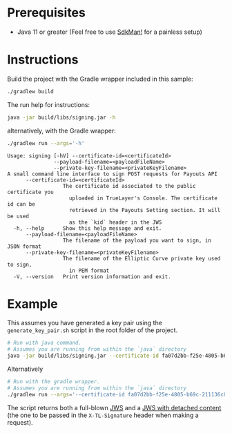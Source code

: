 # Prerequisites

- Java 11 or greater (Feel free to use [SdkMan!](https://sdkman.io/) for a painless setup)

# Instructions

Build the project with the Gradle wrapper included in this sample:
```bash
./gradlew build 
```

The run help for instructions:
```bash
java -jar build/libs/signing.jar -h
```
alternatively, with the Gradle wrapper:

```bash
./gradlew run --args='-h'
```


```text
Usage: signing [-hV] --certificate-id=<certificateId>
               --payload-filename=<payloadFileName>
               --private-key-filename=<privateKeyFilename>
A small command line interface to sign POST requests for Payouts API
      --certificate-id=<certificateId>
                  The certificate id associated to the public certificate you
                    uploaded in TrueLayer's Console. The certificate id can be
                    retrieved in the Payouts Setting section. It will be used
                    as the `kid` header in the JWS
  -h, --help      Show this help message and exit.
      --payload-filename=<payloadFileName>
                  The filename of the payload you want to sign, in JSON format
      --private-key-filename=<privateKeyFilename>
                  The filename of the Elliptic Curve private key used to sign,
                    in PEM format
  -V, --version   Print version information and exit.
```

# Example 

This assumes you have generated a key pair using the `generate_key_pair.sh` script in the root folder of the project.

```bash
# Run with java command.
# Assumes you are running from within the `java` directory
java -jar build/libs/signing.jar --certificate-id fa07d2bb-f25e-4805-b69c-211136c84d7b --payload-filename ../payload.json --private-key-filename ../ec512-private-key.pem
```

Alternatively

```bash
# Run with the gradle wrapper.
# Assumes you are running from within the `java` directory
./gradlew run --args='--certificate-id fa07d2bb-f25e-4805-b69c-211136c84d7b --payload-filename ../payload.json --private-key-filename ../ec512-private-key.pem'
```

The script returns both a full-blown [JWS](https://tools.ietf.org/html/rfc7515) and a [JWS with detached content](https://tools.ietf.org/html/rfc7515#appendix-F) (the one to be passed in the `X-TL-Signature` header when making a request).